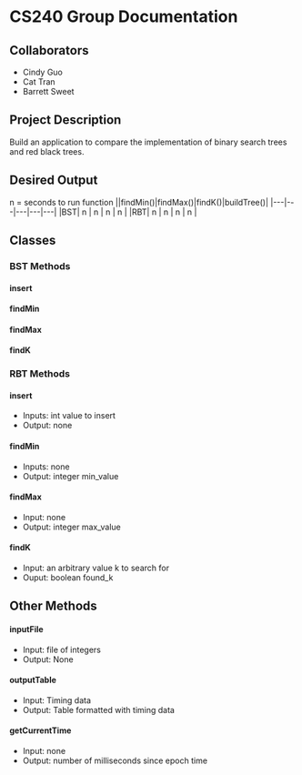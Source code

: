 # CS240 Group Documentation

## Collaborators
- Cindy Guo
- Cat Tran
- Barrett Sweet


## Project Description
Build an application to compare the implementation of binary search trees and red black trees.

## Desired Output
n = seconds to run function
||findMin()|findMax()|findK()|buildTree()|
|---|---|---|---|---|
|BST| n | n | n | n |
|RBT| n | n | n | n |


## Classes

### BST Methods

#### insert
#### findMin
#### findMax
#### findK

### RBT Methods

#### insert
- Inputs: int value to insert
- Output: none
#### findMin
- Inputs: none
- Output: integer min_value
#### findMax
- Input: none
- Output: integer max_value
#### findK
- Input: an arbitrary value k to search for
- Ouput: boolean found_k


## Other Methods
#### inputFile
- Input: file of integers
- Output: None
#### outputTable
- Input: Timing data
- Output: Table formatted with timing data
#### getCurrentTime
- Input: none
- Output: number of milliseconds since epoch time
